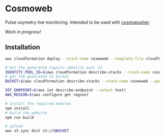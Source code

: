 # Cosmoweb

Pulse oxymetry live monitoring. Intended to be used with
[cosmopusher](https://github.com/konz/cosmopusher).

*Work in progress!*

## Installation

```bash
aws cloudformation deploy --stack-name cosmoweb --template-file cloudformation/website.yaml --capabilities CAPABILITY_NAMED_IAM

# Get the generated Cognito identity pool id
IDENTITY_POOL_ID=$(aws cloudformation describe-stacks --stack-name cosmoweb --query "Stacks[0].Outputs[?OutputKey=='cognitoIdentityPoolId'].OutputValue" --output text)
# get the generated S3 bucket
BUCKET=$(aws cloudformation describe-stacks --stack-name cosmoweb --query "Stacks[0].Outputs[?OutputKey=='bucketName'].OutputValue" --output text)

IOT_ENDPOINT=$(aws iot describe-endpoint --output text)
AWS_REGION=$(aws configure get region)

# install the required modules
npm install
# build the website
npm run build

# upload
aws s3 sync dist s3://$BUCKET
```
